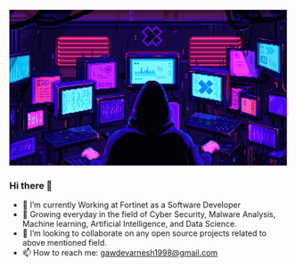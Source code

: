 ![](./pixels-neon.gif)

### Hi there 👋

- 🔭 I’m currently Working at Fortinet as a Software Developer
- 🌱 Growing everyday in the field of Cyber Security, Malware Analysis, Machine learning, Artificial Intelligence, and Data Science. 
- 👯 I’m looking to collaborate on any open source projects related to above mentioned field.
- 📫 How to reach me: gawdevarnesh1998@gmail.com
